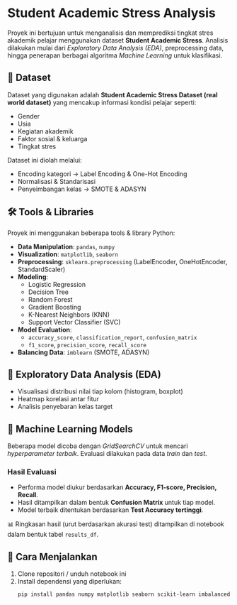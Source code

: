 # Student Academic Stress Analysis  

Proyek ini bertujuan untuk menganalisis dan memprediksi tingkat stres akademik pelajar menggunakan dataset **Student Academic Stress**. Analisis dilakukan mulai dari *Exploratory Data Analysis (EDA)*, preprocessing data, hingga penerapan berbagai algoritma *Machine Learning* untuk klasifikasi.  

## 📂 Dataset  
Dataset yang digunakan adalah **Student Academic Stress Dataset (real world dataset)** yang mencakup informasi kondisi pelajar seperti:  
- Gender  
- Usia  
- Kegiatan akademik  
- Faktor sosial & keluarga  
- Tingkat stres  

Dataset ini diolah melalui:  
- Encoding kategori → Label Encoding & One-Hot Encoding  
- Normalisasi & Standarisasi  
- Penyeimbangan kelas → SMOTE & ADASYN  

## 🛠 Tools & Libraries  
Proyek ini menggunakan beberapa tools & library Python:  
- **Data Manipulation**: `pandas`, `numpy`  
- **Visualization**: `matplotlib`, `seaborn`  
- **Preprocessing**: `sklearn.preprocessing` (LabelEncoder, OneHotEncoder, StandardScaler)  
- **Modeling**:  
  - Logistic Regression  
  - Decision Tree  
  - Random Forest  
  - Gradient Boosting  
  - K-Nearest Neighbors (KNN)  
  - Support Vector Classifier (SVC)  
- **Model Evaluation**:  
  - `accuracy_score`, `classification_report`, `confusion_matrix`  
  - `f1_score`, `precision_score`, `recall_score`  
- **Balancing Data**: `imblearn` (SMOTE, ADASYN)  

## 🔎 Exploratory Data Analysis (EDA)  
- Visualisasi distribusi nilai tiap kolom (histogram, boxplot)  
- Heatmap korelasi antar fitur  
- Analisis penyebaran kelas target  

## 🤖 Machine Learning Models  
Beberapa model dicoba dengan *GridSearchCV* untuk mencari *hyperparameter terbaik*. Evaluasi dilakukan pada data *train* dan *test*.  

### Hasil Evaluasi  
- Performa model diukur berdasarkan **Accuracy, F1-score, Precision, Recall**.  
- Hasil ditampilkan dalam bentuk **Confusion Matrix** untuk tiap model.  
- Model terbaik ditentukan berdasarkan **Test Accuracy tertinggi**.  

📊 Ringkasan hasil (urut berdasarkan akurasi test) ditampilkan di notebook dalam bentuk tabel `results_df`.  

## 🚀 Cara Menjalankan  
1. Clone repositori / unduh notebook ini  
2. Install dependensi yang diperlukan:  
   ```bash
   pip install pandas numpy matplotlib seaborn scikit-learn imbalanced-learn
